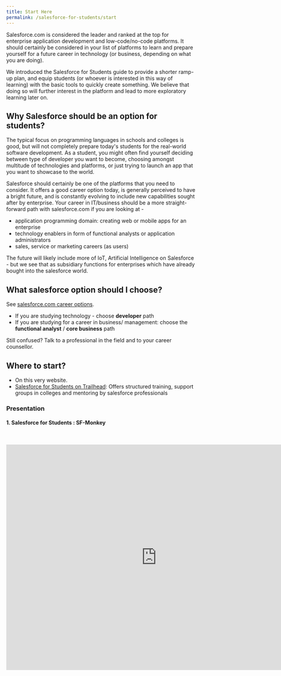 ```yaml
---
title: Start Here
permalink: /salesforce-for-students/start
---
```


Salesforce.com is considered the leader and ranked at the top for enterprise application development and low-code/no-code platforms. It should certainly be considered in your list of platforms to learn and prepare yourself for a future career in technology (or business, depending on what you are doing).

We introduced the Salesforce for Students guide to provide a shorter ramp-up plan, and equip students (or whoever is interested in this way of learning) with the basic tools to quickly create something. We believe that doing so will further interest in the platform and lead to more exploratory learning later on.

## Why Salesforce should be an option for students?

The typical focus on programming languages in schools and colleges is good, but will not completely prepare today's students for the real-world software development. As a student, you might often find yourself deciding between type of developer you want to become, choosing amongst multitude of technologies and platforms, or just trying to launch an app that you want to showcase to the world.

Salesforce should certainly be one of the platforms that you need to consider. It offers a good career option today, is generally perceived to have a bright future, and is constantly evolving to include new capabilities sought after by enterprise. Your career in IT/business should be a more straight-forward path with salesforce.com if you are looking at -

- application programming domain: creating web or mobile apps for an enterprise
- technology enablers in form of functional analysts or application administrators
- sales, service or marketing careers (as users)

The future will likely include more of IoT, Artificial Intelligence on Salesforce - but we see that as subsidiary functions for enterprises which have already bought into the salesforce world.

## What salesforce option should I choose?

See [salesforce.com career options](/why-learn-salesforce/salesforce-careers/).

- If you are studying technology - choose **developer** path
- If you are studying for a career in business/ management: choose the **functional analyst** / **core business** path

Still confused? Talk to a professional in the field and to your career counsellor.

## Where to start?

- On this very website.
- [Salesforce for Students on Trailhead](https://trailhead.salesforce.com/students): Offers structured training, support groups in colleges and mentoring by salesforce professionals

### Presentation

#### 1. Salesforce for Students : SF-Monkey

&nbsp;

<iframe src="https://docs.google.com/presentation/d/e/2PACX-1vS21Lr2hEFjvdImqh-tUyEfrvoanP_DZlw_G6e4ipX6Zc8w7FZrAEM5kwBlqC0Uyg/embed?start=false&loop=false&delayms=60000" frameborder="0" width="800" height="600" allowfullscreen="true" mozallowfullscreen="true" webkitallowfullscreen="true"></iframe>
